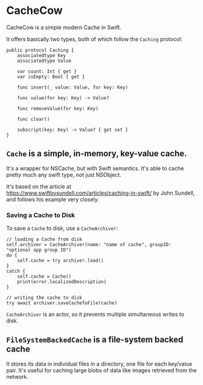 #  CacheCow

CacheCow is a simple modern Cache in Swift.

It offers basically two types, both of which follow the `Caching` protocol: 

    public protocol Caching {
        associatedtype Key
        associatedtype Value
                
        var count: Int { get }
        var isEmpty: Bool { get }

        func insert(_ value: Value, for key: Key)

        func value(for key: Key) -> Value?

        func removeValue(for key: Key)
        
        func clear()

        subscript(key: Key) -> Value? { get set }
    }

## `Cache` is a simple, in-memory, key-value cache. 
It's a wrapper for NSCache, but with Swift semantics. It's able to cache pretty much any swift type, not just NSObject.

It's based on the article at https://www.swiftbysundell.com/articles/caching-in-swift/
by John Sundell, and follows his example very closely. 

### Saving a Cache to Disk
To save a `Cache` to disk, use a `CacheArchiver`:

    // loading a Cache from disk
    self.archiver = CacheArchiver(name: "name of cache", groupID: "optional app group ID")
    do {
        self.cache = try archiver.load()
    }
    catch {
        self.cache = Cache()
        print(error.localizedDescription)
    }
    
    // writing the cache to disk
    try await archiver.saveCacheToFile(cache)

`CacheArchiver` is an actor, so it prevents multiple simultaneous writes to disk.

## `FileSystemBackedCache` is a file-system backed cache 
It stores its data in individual files in a directory, one file for each key/value pair. It's useful for caching large blobs of data like images retrieved from the network.
 
